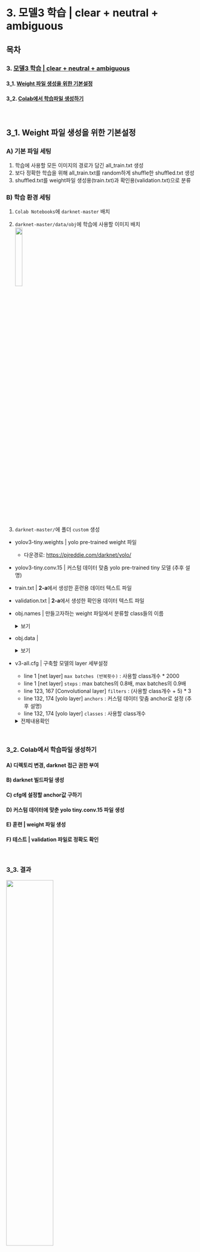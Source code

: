 # 3. 모델3 학습 | clear + neutral + ambiguous

## 목차

### 3.  [ 모델3 학습 | clear + neutral + ambiguous](#3-모델3-학습---clear--neutral--ambiguous) <br/>

#### 	3_1. [Weight 파일 생성을 위한 기본설정](#3_1-Weight-파일-생성을-위한-기본설정)<br/>
#### 	3_2. [Colab에서 학습파일 생성하기](#3_2-Colab에서-학습파일-생성하기)<br/>

<br/>

## 3_1. Weight 파일 생성을 위한 기본설정

### A) 기본 파일 세팅
1. 학습에 사용할 모든 이미지의 경로가 담긴 all_train.txt 생성
2. 보다 정확한 학습을 위해 all_train.txt를 random하게 shuffle한 shuffled.txt 생성
3. shuffled.txt를 weight파일 생성용(train.txt)과 확인용(validation.txt)으로 분류

### B) 학습 환경 세팅
1. `Colab Notebooks`에 `darknet-master` 배치

2. `darknet-master/data/obj`에 학습에 사용할 이미지 배치 <br/>
<img src="https://user-images.githubusercontent.com/62331803/91841952-21838500-ec8e-11ea-8d7a-880b441f3c4c.png" width="20%"> <br/>

3. `darknet-master/`에 폴더 `custom` 생성
  -  yolov3-tiny.weights | yolo pre-trained weight 파일<br/>
     - 다운경로: https://pjreddie.com/darknet/yolo/

- yolov3-tiny.conv.15 | 커스텀 데이터 맞춤 yolo pre-trained tiny 모델 (추후 설명)
 
- train.txt | **2-a**에서 생성한 훈련용 데이터 텍스트 파일<br/>

- validation.txt | **2-a**에서 생성한 확인용 데이터 텍스트 파일<br/>

- obj.names | 만들고자하는 weight 파일에서 분류할 class들의 이름<br/>
    <details>
	    <summary>보기</summary>	
  </details>

- obj.data | <br/>
   <details>
	    <summary>보기</summary>  
  </details>

- v3-all.cfg | 구축할 모델의 layer 세부설정 <br/>

	- line 1 [net layer] `max batches (반복횟수)`  : 사용할 class개수 * 2000
	- line 1 [net layer] `steps` : max batches의 0.8배, max batches의 0.9배
	- line 123, 167 [Convolutional layer] `filters` : (사용할 class개수 + 5) * 3
	- line 132, 174 [yolo layer] `anchors` :  커스텀 데이터 맞춤 anchor로 설정 (추후 설명)
	- line 132, 174 [yolo layer] `classes` : 사용할 class개수

   <details>
	    <summary>전체내용확인</summary>  
  </details>

<br/>

### 3_2. Colab에서 학습파일 생성하기
#### A) 디렉토리 변경, darknet 접근 권한 부여
#### B) darknet 빌드파일 생성
#### C) cfg에 설정할 anchor값 구하기
#### D) 커스텀 데이터에 맞춘 yolo tiny.conv.15 파일 생성
#### E) 훈련 | weight 파일 생성
#### F)  테스트 | validation 파일로 정확도 확인

<br/>

### 3_3. 결과 

<img src="https://user-images.githubusercontent.com/62331803/91872210-91a40200-ecb2-11ea-8d25-681ea652ca7f.png" width="50%">
